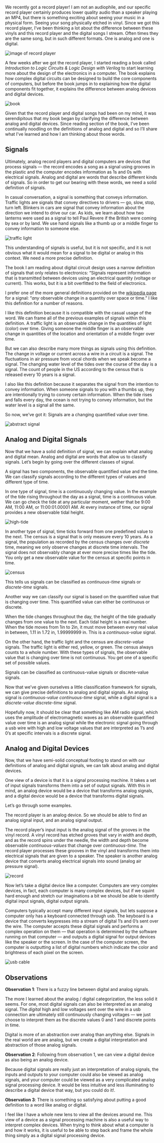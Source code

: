 We recently got a record player! I am not an audiophile, and our specific record player certainly produces lower quality audio than a speaker playing an MP4, but there is something exciting about seeing your music in a physical form. Seeing your song physically etched in vinyl. Since we got this record player, I’ve been thinking a lot about the difference between these vinyls and this record player and the digital songs I stream. Often times they are the same song, but in such different formats. One is analog and one is digital.

![image of record player](record-player.png)

A few weeks after we got the record player, I started reading a book called _Introduction to Logic Circuits & Logic Design with Verilog_ to start learning more about the design of the electronics in a computer. The book explains how complex digital circuits can be designed to build the core components of computers, but before the book jumps in to explaining how the digital components fit together, it explains the difference between analog devices and digital devices.

![book](book.png)

Given that the record player and digital songs had been on my mind, it was serendipitous that my book began by clarifying the difference between analog and digital devices. Since reading section of the book, I’ve been continually noodling on the definitions of analog and digital and so I’ll share what I’ve learned and how I am thinking about those words.

## Signals

Ultimately, analog record players and digital computers are devices that process signals — the record encodes a song as a signal using grooves in the plastic and the computer encodes information as 1s and 0s with electrical signals. Analog and digital are words that describe different kinds of signals. So in order to get our bearing with these words, we need a solid definition of signals.

In casual conversation, a signal is something that conveys information. Traffic lights are signals that convey directives to drivers — go, slow, stop, turn left. Blinkers in cars are signal that convey information about the direction we intend to drive our car. As kids, we learn about how two lanterns were used as a signal to tell Paul Revere if the British were coming by sea or by land. We use hand signals like a thumb up or a middle finger to convey information to someone else.

![traffic light](traffic-light.png)

This understanding of signals is useful, but it is not specific, and it is not obvious what it would mean for a signal to be digital or analog in this context. We need a more precise definition.

The book I am reading about digital circuit design uses a narrow definition of signals that only relates to electronics: “Signals represent information that is transmitted between devices using an electrical quantity (voltage or current). This works, but it is a bit overfitted to the field of electronics.

I prefer one of the more general definitions provided on the [wikipedia page](https://en.wikipedia.org/wiki/Signal) for a signal: “*any* observable change in a quantity over space or time.” I like this definition for a number of reasons.

I like this definition because it is compatible with the casual usage of the word. We can frame all of the previous examples of signals within this definition. A traffic light is an observable change in the quantities of light (color) over time. Giving someone the middle finger is an observable change in quantities of the location and orientation of a middle finger over time.

But we can also describe many more things as signals using this definition. The change in voltage or current across a wire in a circuit is a signal. The fluctuations in air pressure from vocal chords when we speak become a signal. The changing water level of the tides over the course of the day is a signal. The count of people in the US according to the census that is released every 10 years is a signal.

I also like this definition because it separates the signal from the intention to convey information. When someone signals to you with a thumbs up, they are intentionally trying to convey certain information. When the tide rises and falls every day, the ocean is not trying to convey information, but the water level is a signal all the same.

So now, we’ve got it: Signals are a changing quantified value over time.

![abstract signal](abstract-signal.png)

## Analog and Digital Signals

Now that we have a solid definition of signal, we can explain what analog and digital mean. Analog and digital are words that allow us to classify signals. Let’s begin by going over the different classes of signal.

A signal has two components, the observable quantified value and the time. We can classify signals according to the different types of values and different type of time.

In one type of signal, time is a continuously changing value. In the example of the tide rising throughout the day as a signal, time is a continuous value. We can go check the tide at any particular moment, wether that be 9:00 AM, 11:00 AM, or 11:00:01.00001 AM. At every instance of time, our signal provides a new observable tidal height.

![high-tide](tide.png)

In another type of signal, time ticks forward from one predefined value to the next. The census is a signal that is only measure every 10 years. As a signal, the population as recorded by the census changes over _discrete_ time, meaning we only observe changes at discrete time intervals. The signal does not observably change at ever more precise times like the tide. You only get a new observable value for the census at specific points in time.

![census](census.png)

This tells us signals can be classified as _continuous-time_ signals or _discrete-time_ signals.

Another way we can classify our signal is based on the quantified value that is changing over time. This quantified value can either be continuous or discrete.

When the tide changes throughout the day, the height of the tide gradually changes from one value to the next. Each tidal height is a real number. When the tide moves from 1in to 2in, it must move between every real value in between, 1.11 in 1.72 in, 1.99999999 in. This is a _continuous-value_ signal.

On the other hand, the traffic light and the census are _discrete-value_ signals. The traffic light is either red, yellow, or green. The census always counts to a whole number. With these types of signals, the observable value that is changing over time is not continuous. You get one of a specific set of possible values.

Signals can be classified as continuous-value signals or discrete-value signals.

Now that we’ve given ourselves a little classification framework for signals, we can give precise definitions to analog and digital signals. An analog signal is _continuous-value_ _continuous-time_ signal, while a digital signal is a _discrete-value_ _discrete-time_ signal.

Hopefully now, it should be clear that something like AM radio signal, which uses the amplitude of electromagnetic waves as an observable quantified value over time is an analog signal while the electronic signal going through a usb wire with high and low voltage values that are interpreted as 1’s and 0’s at specific intervals is a discrete signal.

## Analog and Digital Devices

Now, that we have semi-solid conceptual footing to stand on with our definitions of analog and digital signals, we can talk about analog and digital devices.

One view of a device is that it is a signal processing machine. It takes a set of input signals transforms them into a set of output signals. With this in mind, an analog device would be a device that transforms analog signals, and a digital device would be a device that transforms digital signals.

Let’s go through some examples.

The record player is an analog device. So we should be able to find an analog signal input, and an analog signal output.

The record player’s input input is the analog signal of the grooves in the vinyl record. A vinyl record has etched groves that vary in width and depth, and as the record spins under the needle, the width and depth become observable _continuous-values_ that change over _continuous-time_. The record player processes these grooves in the vinyl and transforms them into electrical signals that are given to a speaker. The speaker is another analog device that converts analog electrical signals into sound (analog air pressure signal).

![record](record.png)

Now let’s take a digital device like a computer. Computers are very complex devices, in fact, each computer is many complex devices, but if we squint hard enough and stretch our imaginations a bit we should be able to identify digital input signals, digital output signals.

Computers typically accept many different input signals, but lets suppose a computer only has a keyboard connected through usb. The keyboard is a device that converts keypresses into a stream of digital 1’s and 0’s sent over the wire. The computer accepts these digital signals and performs a complex operation on them — that operation is determined by the software running on that computer — and outputs a digital signal for output devices like the speaker or the screen. In the case of the computer screen, the computer is outputting a list of digital numbers which indicate the color and brightness of each pixel on the screen.

![usb cable](usb.png)

## Observations

**Observation 1**: There is a fuzzy line between digital and analog signals.

The more I learned about the analog / digital categorization, the less solid it seems. For one, most digital signals can also be interpreted as an analog signal. The _digital_ high and low voltages sent over the wire in a usb connection are ultimately still continuously changing voltages — we just choose to interpret them as the discrete values 0 and 1 and discrete points in time.

Digital is more of an abstraction over analog than anything else. Signals in the real world are are analog, but we create a digital interpretation and abstraction of those analog signals.

**Observation 2**: Following from observation 1, we can view a digital device as also being an analog device.

Because digital signals are really just an interpretation of analog signals, the inputs and outputs to your computer could also be viewed as analog signals, and your computer could be viewed as a very complicated analog signal processing device. It would be less intuitive and less illuminating to describe a digital device that way, but you could do it!.

**Observation 3**: There is something so satisfying about putting a good definition to a word like analog or digital.

I feel like I have a whole new lens to view all the devices around me. This view of a device as a signal processing machine is also a useful way to interpret complex devices. When trying to think about what a computer is and how it works, it is useful to be able to step back and frame the whole thing simply as a digital signal processing device.
